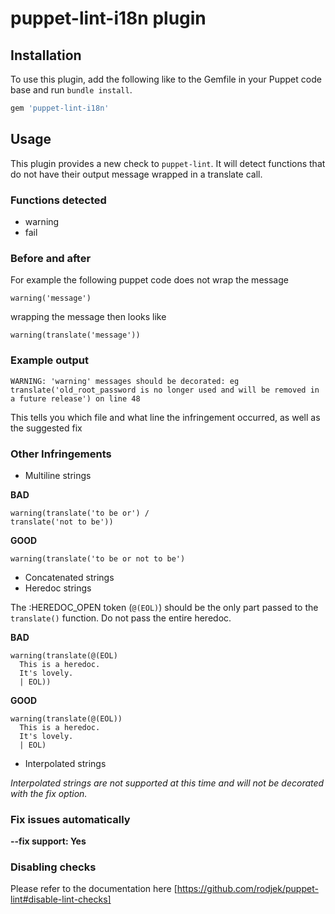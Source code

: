 # puppet-lint-i18n plugin


## Installation

To use this plugin, add the following like to the Gemfile in your Puppet code base and run `bundle install`.

```ruby
gem 'puppet-lint-i18n'
```

## Usage

This plugin provides a new check to `puppet-lint`. It will detect functions that do not have their output message wrapped in a translate call.

### Functions detected

+ warning
+ fail

### Before and after

For example the following puppet code does not wrap the message
```puppet
warning('message')
```
wrapping the message then looks like
```puppet
warning(translate('message'))
```

### Example output

```
WARNING: 'warning' messages should be decorated: eg translate('old_root_password is no longer used and will be removed in a future release') on line 48
```
This tells you which file and what line the infringement occurred, as well as the suggested fix

### Other Infringements

+ Multiline strings

**BAD**
```puppet
warning(translate('to be or') / 
translate('not to be'))
```

**GOOD**
```puppet
warning(translate('to be or not to be')
```

+ Concatenated strings
+ Heredoc strings

The :HEREDOC_OPEN token (`@(EOL)`) should be the only part passed to the `translate()` function. Do not pass the entire heredoc.

**BAD**
```puppet
warning(translate(@(EOL)
  This is a heredoc.
  It's lovely. 
  | EOL))
```

**GOOD**
```puppet
warning(translate(@(EOL))
  This is a heredoc.
  It's lovely. 
  | EOL)
```

+ Interpolated strings

_Interpolated strings are not supported at this time and will not be decorated with the fix option._

### Fix issues automatically

**--fix support: Yes**

### Disabling checks

Please refer to the documentation here [https://github.com/rodjek/puppet-lint#disable-lint-checks]
